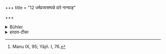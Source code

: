 +++
title = "12 धर्मप्रजासम्पन्ने दारे नान्याङ्"

+++

<details><summary>Bühler</summary>

12. If he has a wife who (is willing and able) to perform (her share of) the religious duties and who bears sons, he shall not take a second. [^5] 


[^5]:  Manu IX, 95; Yājñ. I, 76.
</details>

<details><summary>हरदत्त-टीका</summary>

## सूत्रम्
धर्मप्रजासम्पन्ने दारे नाऽन्यां कुर्वीत ॥ १२ ॥  
## टिप्पनी
श्रौतेषु गार्ह्येषु स्मार्तेषु च कर्मसु  
श्रद्धा शक्तिश्च धर्मसम्पत्तिः ।  
प्रजासम्पत्तिः पुत्रवत्वम् ।  
एवंभूते दारे सति नान्याम् ।  
'दारे' इति प्रकृते अन्याम् इति स्त्रीलिङ्गनिर्देशाद्  
अत्रार्थाद् भार्याम् इति गम्यते ।  
नान्यां भार्यां कुर्वीत नोऽद्वहेत् ॥ १२ ॥
</details>
